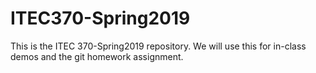 # ITEC370-Spring2019

This is the ITEC 370-Spring2019 repository. We will use this for in-class demos and the git homework assignment.

